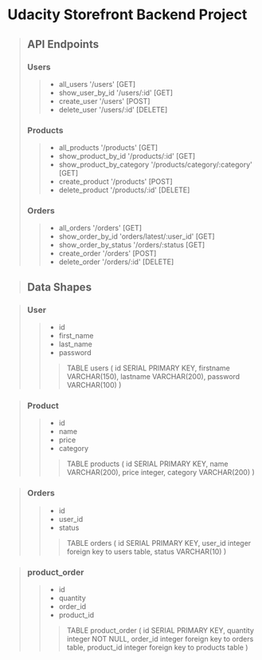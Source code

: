 # Udacity Storefront Backend Project
>## API Endpoints
>### Users
>> - all_users '/users' [GET]
>> - show_user_by_id '/users/:id' [GET]
>> - create_user '/users' [POST]
>> - delete_user '/users/:id' [DELETE]
>### Products
>> - all_products '/products' [GET]
>> - show_product_by_id '/products/:id' [GET]
>> - show_product_by_category '/products/category/:category' [GET]
>> - create_product '/products' [POST]
>> - delete_product '/products/:id' [DELETE]
>### Orders
>> - all_orders '/orders' [GET]
>> - show_order_by_id 'orders/latest/:user_id' [GET]
>> - show_order_by_status '/orders/:status [GET]
>> - create_order '/orders' [POST]
>> - delete_order '/orders/:id' [DELETE]

>## Data Shapes

>### User
>> - id
>> - first_name
>> - last_name
>> - password
>>> TABLE users ( id SERIAL PRIMARY KEY, firstname VARCHAR(150), lastname VARCHAR(200), password VARCHAR(100) )

>### Product
>> - id
>> - name
>> - price
>> - category
>>> TABLE products ( id SERIAL PRIMARY KEY, name VARCHAR(200), price integer, category VARCHAR(200) )

>### Orders
>> - id
>> - user_id
>> - status 
>>> TABLE orders ( id SERIAL PRIMARY KEY, user_id integer foreign key to users table, status VARCHAR(10) )

>### product_order 
>> - id
>> - quantity
>> - order_id
>> - product_id
>>> TABLE product_order ( id SERIAL PRIMARY KEY, quantity integer NOT NULL, order_id integer foreign key to orders table, product_id integer foreign key to products table )